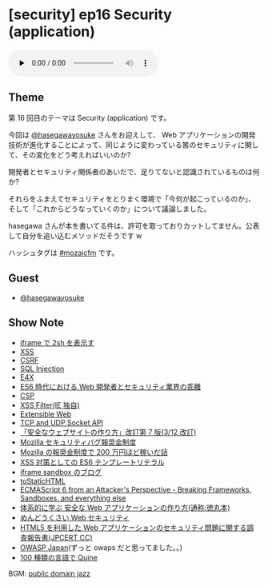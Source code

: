 # [security] ep16 Security (application)

<audio preload="none" src="https://files.mozaic.fm/mozaic-ep16.mp3" controls></audio>


## Theme

第 16 回目のテーマは Security (application) です。

今回は [@hasegawayosuke](https://twitter.com/hasegawayosuke) さんをお迎えして、 Web アプリケーションの開発技術が進化することによって、同じように変わっている筈のセキュリティに関して、その変化をどう考えればいいのか?

開発者とセキュリティ関係者のあいだで、足りてないと認識されているものは何か?

それらをふまえてセキュリティをとりまく環境で「今何が起こっているのか」、そして「これからどうなっていくのか」について議論しました。

hasegawa さんが本を書いてる件は、許可を取っておりカットしてません。公表して自分を追い込むメソッドだそうです w

ハッシュタグは [#mozaicfm](https://twitter.com/search?q=mozaicfm&src=hash) です。


## Guest

- [@hasegawayosuke](https://twitter.com/hasegawayosuke)


## Show Note

- [iframe で 2sh を表示す](http://t.umblr.com/redirect?z=http%3A%2F%2Fd.hatena.ne.jp%2Fhasegawayosuke%2F20141212%2Fp1&t=YTllMDNlMTRjMzUwOWM1OTVmNGMwNTJjZDI2OGU5NDVjZTNiZGQ3YSxNOEk2bE9USw%3D%3D)
- [XSS](http://t.umblr.com/redirect?z=https%3A%2F%2Fdeveloper.mozilla.org%2Fen-US%2Fdocs%2FGlossary%2FCross-site_scripting&t=MGRhMDQyNGI0ZGM4YzlmY2UyZjZmYzlmOTBiZmYwY2ZiMzVhOTg1MixNOEk2bE9USw%3D%3D)
- [CSRF](http://t.umblr.com/redirect?z=https%3A%2F%2Fdeveloper.mozilla.org%2Fen-US%2FPersona%2FThe_implementor_s_guide%2FProblems_integrating_with_CRSF_protection&t=NzFiMGRlYjY5NGVkMmFkZjNkODlkYjhlNDdkYTFmYmE1NTZiODEyNCxNOEk2bE9USw%3D%3D)
- [SQL Injection](http://t.umblr.com/redirect?z=https%3A%2F%2Fdeveloper.mozilla.org%2Fen-US%2Fdocs%2FGlossary%2FSQL_Injection&t=YWJmNGVkNTFhOTU0MmJhOGQ1MjcyNTIxNWZkNjU5MzZjMjg3MzUxOSxNOEk2bE9USw%3D%3D)
- [E4X](http://t.umblr.com/redirect?z=https%3A%2F%2Fdeveloper.mozilla.org%2Fja%2Fdocs%2FE4X&t=NzNiNzE5N2UyMDliN2JlNDlhODcyNTc5Y2EwMTkzMDU4NGEzZTA5MyxNOEk2bE9USw%3D%3D)
- [ES6 時代における Web 開発者とセキュリティ業界の乖離](http://t.umblr.com/redirect?z=http%3A%2F%2Fwww.slideshare.net%2Fhasegawayosuke%2Fkobe-45571422&t=ZTViMmUyOTI1OWIxNzcyYjJiODFhNjg3ZWYwMDQzZWY4YzY2ODI1MixNOEk2bE9USw%3D%3D)
- [CSP](http://t.umblr.com/redirect?z=https%3A%2F%2Fdeveloper.mozilla.org%2Fja%2Fdocs%2FSecurity%2FCSP&t=ZTQ5ZjQ0ZjBlN2Y4YTQzYjViODE1Yjc4ZTIwODRjZDY0MTlhZDgyNixNOEk2bE9USw%3D%3D)
- [XSS Filter(IE 独自)](http://t.umblr.com/redirect?z=http%3A%2F%2Fwindows.microsoft.com%2Fja-jp%2Finternet-explorer%2Fproducts%2Fie-9%2Ffeatures%2Fcross-site-scripting-filter&t=YWNjNmUxOTk4OGVjNmY1MGY3NTYyM2M1NjYzMTMwNDU3NTM0MzhhMixNOEk2bE9USw%3D%3D)
- [Extensible Web](http://t.umblr.com/redirect?z=http%3A%2F%2Fextensiblewebmanifesto.org%2Fja&t=YmI2YzdkOWMzMGRjYmQwMzM0ZmQxYTA0NmNjNDBjZmRjNjc3OTNhNCxNOEk2bE9USw%3D%3D)
- [TCP and UDP Socket API](http://t.umblr.com/redirect?z=http%3A%2F%2Fwww.w3.org%2F2012%2Fsysapps%2Ftcp-udp-sockets%2F&t=MGUxMjMxN2FjM2MwNTliY2EzZTVlZWM5MzA2YjdmOTA0ZmFlN2JiZSxNOEk2bE9USw%3D%3D)
- [「安全なウェブサイトの作り方」改訂第 7 版(3/12 改訂)](http://t.umblr.com/redirect?z=http%3A%2F%2Fwww.ipa.go.jp%2Fsecurity%2Fvuln%2Fwebsecurity.html&t=Yjk2M2Q3ODgxOGY0NWYxN2FkZGExYWRhMDY2Y2U5YzUyYmJjYjA5ZSxNOEk2bE9USw%3D%3D)
- [Mozilla セキュリティバグ報奨金制度](http://t.umblr.com/redirect?z=http%3A%2F%2Fwww.mozilla-japan.org%2Fsecurity%2Fbug-bounty.html&t=ODgxMDUzNzY5ZjMwM2QwMjhmNzk2Yjc4N2JlYjcwMzc2MmE5MjJjNyxNOEk2bE9USw%3D%3D)
- [Mozilla の報奨金制度で 200 万円ほど稼いだ話](http://t.umblr.com/redirect?z=http%3A%2F%2Fwww.slideshare.net%2Fmuneakinishimura%2Fmozilla200&t=N2FlYzZhZmY2MTBhOGZmZGVmZTU1NWNkZTdmNDc3YmIzNTNiYWRlZixNOEk2bE9USw%3D%3D)
- [XSS 対策としての ES6 テンプレートリテラル](http://t.umblr.com/redirect?z=http%3A%2F%2Futf-8.jp%2Fpublic%2F20150214%2Fes6-literals-xss.pdf&t=NmM5MWExOTBkYjYwZDM3YmY3NTBhZmQ3ZjA2NzMwNjQyZWY5YzUxMyxNOEk2bE9USw%3D%3D)
- [iframe sandbox のブログ](http://t.umblr.com/redirect?z=http%3A%2F%2Fd.hatena.ne.jp%2Fhasegawayosuke%2F20150130&t=NDdmMTdjN2VlNGY0ODVlYWY5Y2JjMmU3YzMyZDc2ZDAxMDY2M2Q3OCxNOEk2bE9USw%3D%3D)
- [toStaticHTML](http://t.umblr.com/redirect?z=https%3A%2F%2Fmsdn.microsoft.com%2Fja-jp%2Flibrary%2Fie%2Fcc848922%28v%3Dvs.85%29.aspx&t=YzRlOTk2ZGZkOGVkMGNhNjNhODZmZDFjZDQzM2I3NThlMTJkZjIzYixNOEk2bE9USw%3D%3D)
- [ECMAScript 6 from an Attacker's Perspective - Breaking Frameworks, Sandboxes, and everything else](http://t.umblr.com/redirect?z=http%3A%2F%2Fwww.slideshare.net%2Fx00mario%2Fes6-en&t=ODI5ZTk4Y2E3MjEzOTY4ODQ2MTRjNTcxMTg5YWZkNDRjMTlmYjNiZixNOEk2bE9USw%3D%3D)
- [体系的に学ぶ 安全な Web アプリケーションの作り方(通称:徳丸本)](http://t.umblr.com/redirect?z=http%3A%2F%2Fwww.sbcr.jp%2Fproducts%2F4797361193.html&t=ZGQ0NTdjZmRhMDA2ZTMyOWUxOGRhM2ZkODQyZGI4NzEwZGYzMWY3YixNOEk2bE9USw%3D%3D)
- [めんどうくさい Web セキュリティ](http://t.umblr.com/redirect?z=http%3A%2F%2Fwww.shoeisha.co.jp%2Fbook%2Fdetail%2F9784798128092&t=OWU4MzA0YTE5YWRmMjU1YWM5MDVjNGJiY2QyOTZhYTgzMGEzYTFlZixNOEk2bE9USw%3D%3D)
- [HTML5 を利用した Web アプリケーションのセキュリティ問題に関する調査報告書(JPCERT CC)](http://t.umblr.com/redirect?z=https%3A%2F%2Fwww.jpcert.or.jp%2Fresearch%2Fhtml5.html&t=MGQ2MGYyNTZjYzM1MmZhZGUxZDI2YjM1NjYzZGU1OTMyYzc5NmIwMSxNOEk2bE9USw%3D%3D)
- [OWASP Japan](http://t.umblr.com/redirect?z=https%3A%2F%2Fwww.owasp.org%2Findex.php%2FJapan&t=MzViNjg2MTI5OWZlMDAyMDk3ZGI5MzJhMDUzYjQwYjE4OGY2YjZiOSxNOEk2bE9USw%3D%3D)(ずっと owaps だと思ってました。。)
- [100 種類の言語で Quine](http://t.umblr.com/redirect?z=http%3A%2F%2Fd.hatena.ne.jp%2Fku-ma-me%2F20141225%2Fp1&t=YTdjZjU1NmJiYzhjNWUyYmVmOTNmYjg4N2E1MDE3NWUwYzA4ZDdjMSxNOEk2bE9USw%3D%3D)

BGM: [public domain jazz](http://t.umblr.com/redirect?z=http%3A%2F%2Fwww.jazz-on-line.com%2F&t=NDYyNzVhOGIwN2I3NmNjMWFhMjE4MDk4NjZmNzgxOTNlMjMyMTMxOCxNOEk2bE9USw%3D%3D)
